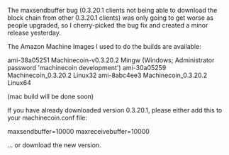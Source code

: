 The maxsendbuffer bug (0.3.20.1 clients not being able to download the block chain from other 0.3.20.1 clients) was only going to get
worse as people upgraded, so I cherry-picked the bug fix and created a minor release yesterday.

The Amazon Machine Images I used to do the builds are available:

  ami-38a05251   Machinecoin-v0.3.20.2 Mingw    (Windows; Administrator password 'machinecoin development')
  ami-30a05259   Machinecoin_0.3.20.2 Linux32
  ami-8abc4ee3   Machinecoin_0.3.20.2 Linux64

(mac build will be done soon)

If you have already downloaded version 0.3.20.1, please either add this to your machinecoin.conf file:

  maxsendbuffer=10000
  maxreceivebuffer=10000

... or download the new version.
